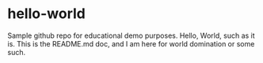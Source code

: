 # hello-world
Sample github repo for educational demo purposes.
Hello, World, such as it is. This is the README.md doc, and I am here for world domination or some such.
